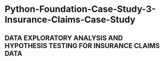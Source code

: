 # Python-Foundation-Case-Study-3-Insurance-Claims-Case-Study

<h2>DATA EXPLORATORY ANALYSIS AND HYPOTHESIS TESTING FOR INSURANCE CLAIMS DATA</h2>
